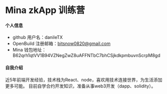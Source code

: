 # Mina zkApp 训练营


#### 个人信息

- github 用户名：danileTX
- OpenBuild 注册邮箱：bitsnow0820@gmail.com
- Mina 钱包地址：B62qrh1qtVV1B94VZNegZwZ8uAFFNTbC7bhCSjkdkpmbuvnScrpM8gd

#### 自我介绍
近5年前端开发经验，技术栈为React、node，喜欢用技术连接世界，为生活添加更多可能。
目前自学合约开发知识，准备从事web3开发（dapp、solidity）。